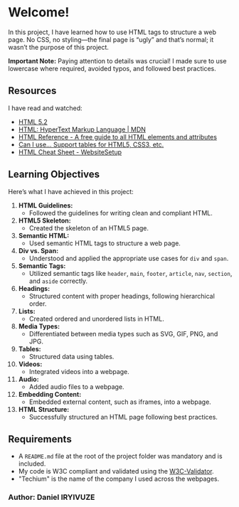 # Welcome!

In this project, I have learned how to use HTML tags to structure a web page. No CSS, no styling—the final page is “ugly” and that’s normal; it wasn’t the purpose of this project.

**Important Note:** Paying attention to details was crucial! I made sure to use lowercase where required, avoided typos, and followed best practices.

## Resources
I have read and watched:

- [HTML 5.2](https://www.w3.org/TR/html52/)
- [HTML: HyperText Markup Language | MDN](https://developer.mozilla.org/en-US/docs/Web/HTML)
- [HTML Reference - A free guide to all HTML elements and attributes](https://htmlreference.io/)
- [Can I use… Support tables for HTML5, CSS3, etc.](https://caniuse.com/)
- [HTML Cheat Sheet - WebsiteSetup](https://websitesetup.org/html5-cheat-sheet/)

## Learning Objectives
Here’s what I have achieved in this project:

1. **HTML Guidelines:**
   - Followed the guidelines for writing clean and compliant HTML.
2. **HTML5 Skeleton:**
   - Created the skeleton of an HTML5 page.
3. **Semantic HTML:**
   - Used semantic HTML tags to structure a web page.
4. **Div vs. Span:**
   - Understood and applied the appropriate use cases for `div` and `span`.
5. **Semantic Tags:**
   - Utilized semantic tags like `header`, `main`, `footer`, `article`, `nav`, `section`, and `aside` correctly.
6. **Headings:**
   - Structured content with proper headings, following hierarchical order.
7. **Lists:**
   - Created ordered and unordered lists in HTML.
8. **Media Types:**
   - Differentiated between media types such as SVG, GIF, PNG, and JPG.
9. **Tables:**
   - Structured data using tables.
10. **Videos:**
    - Integrated videos into a webpage.
11. **Audio:**
    - Added audio files to a webpage.
12. **Embedding Content:**
    - Embedded external content, such as iframes, into a webpage.
13. **HTML Structure:**
    - Successfully structured an HTML page following best practices.

## Requirements

- A `README.md` file at the root of the project folder was mandatory and is included.
- My code is W3C compliant and validated using the [W3C-Validator](https://validator.w3.org/).
- "Techium" is the name of the company I used across the webpages.

### Author: Daniel IRYIVUZE
